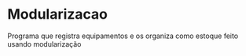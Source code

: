 # Modularizacao
Programa que registra equipamentos e os organiza como estoque feito usando modularização
